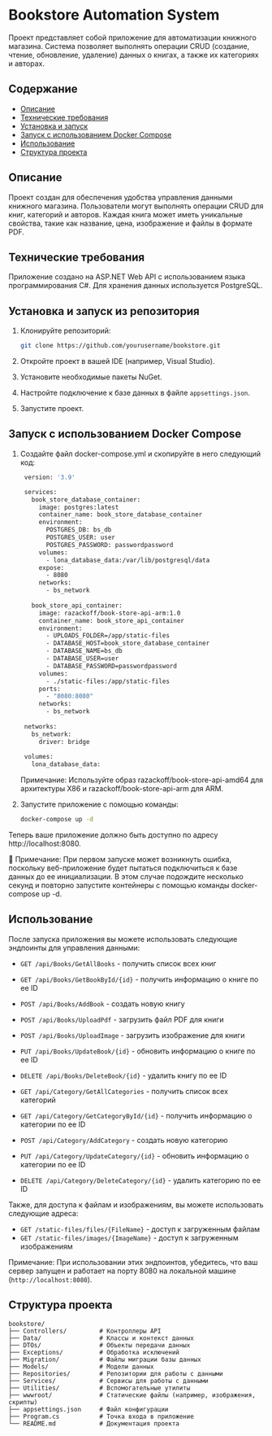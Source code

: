 # Bookstore Automation System

Проект представляет собой приложение для автоматизации книжного магазина. Система позволяет выполнять операции CRUD (создание, чтение, обновление, удаление) данных о книгах, а также их категориях и авторах.

## Содержание

- [Описание](#описание)
- [Технические требования](#технические-требования)
- [Установка и запуск](#установка-и-запуск-из-репозитория)
- [Запуск с использованием Docker Compose](#запуск-с-использованием-docker-compose)
- [Использование](#использование)
- [Структура проекта](#структура-проекта)

## Описание

Проект создан для обеспечения удобства управления данными книжного магазина. Пользователи могут выполнять операции CRUD для книг, категорий и авторов. Каждая книга может иметь уникальные свойства, такие как название, цена, изображение и файлы в формате PDF.

## Технические требования

Приложение создано на ASP.NET Web API с использованием языка программирования C#. Для хранения данных используется PostgreSQL.

## Установка и запуск из репозитория

1. Клонируйте репозиторий:

    ```bash
    git clone https://github.com/yourusername/bookstore.git
    ```

2. Откройте проект в вашей IDE (например, Visual Studio).

3. Установите необходимые пакеты NuGet.

4. Настройте подключение к базе данных в файле `appsettings.json`.

5. Запустите проект.

## Запуск с использованием Docker Compose

1. Создайте файл docker-compose.yml и скопируйте в него следующий код:
   ```bash
    version: '3.9'

    services:
      book_store_database_container:
        image: postgres:latest
        container_name: book_store_database_container
        environment:
          POSTGRES_DB: bs_db
          POSTGRES_USER: user
          POSTGRES_PASSWORD: passwordpassword
        volumes:
          - lona_database_data:/var/lib/postgresql/data
        expose:
          - 8080
        networks:
          - bs_network
    
      book_store_api_container:
        image: razackoff/book-store-api-arm:1.0
        container_name: book_store_api_container
        environment:
          - UPLOADS_FOLDER=/app/static-files
          - DATABASE_HOST=book_store_database_container
          - DATABASE_NAME=bs_db
          - DATABASE_USER=user
          - DATABASE_PASSWORD=passwordpassword
        volumes:
          - ./static-files:/app/static-files
        ports:
          - "8080:8080"
        networks:
          - bs_network
    
    networks:
      bs_network:
        driver: bridge
    
    volumes:
      lona_database_data:
    ```
   Примечание: Используйте образ razackoff/book-store-api-amd64 для архитектуры X86 и razackoff/book-store-api-arm для ARM.
   
2. Запустите приложение с помощью команды:
    ```bash
    docker-compose up -d
    ```
Теперь ваше приложение должно быть доступно по адресу http://localhost:8080.

🚨 Примечание: При первом запуске может возникнуть ошибка, поскольку веб-приложение будет пытаться подключиться к базе данных до ее инициализации. В этом случае подождите несколько секунд и повторно запустите контейнеры с помощью команды docker-compose up -d.

## Использование

После запуска приложения вы можете использовать следующие эндпоинты для управления данными:

- `GET /api/Books/GetAllBooks` - получить список всех книг
- `GET /api/Books/GetBookById/{id}` - получить информацию о книге по ее ID
- `POST /api/Books/AddBook` - создать новую книгу
- `POST /api/Books/UploadPdf` - загрузить файл PDF для книги
- `POST /api/Books/UploadImage` - загрузить изображение для книги
- `PUT /api/Books/UpdateBook/{id}` - обновить информацию о книге по ее ID
- `DELETE /api/Books/DeleteBook/{id}` - удалить книгу по ее ID

- `GET /api/Category/GetAllCategories` - получить список всех категорий
- `GET /api/Category/GetCategoryById/{id}` - получить информацию о категории по ее ID
- `POST /api/Category/AddCategory` - создать новую категорию
- `PUT /api/Category/UpdateCategory/{id}` - обновить информацию о категории по ее ID
- `DELETE /api/Category/DeleteCategory/{id}` - удалить категорию по ее ID

Также, для доступа к файлам и изображениям, вы можете использовать следующие адреса:

- `GET /static-files/files/{FileName}` - доступ к загруженным файлам
- `GET /static-files/images/{ImageName}` - доступ к загруженным изображениям

Примечание: При использовании этих эндпоинтов, убедитесь, что ваш сервер запущен и работает на порту 8080 на локальной машине (`http://localhost:8080`).

## Структура проекта

```plaintext
bookstore/
├── Controllers/         # Контроллеры API
├── Data/                # Классы и контекст данных
├── DTOs/                # Объекты передачи данных
├── Exceptions/          # Обработка исключений
├── Migration/           # Файлы миграции базы данных
├── Models/              # Модели данных
├── Repositories/        # Репозитории для работы с данными
├── Services/            # Сервисы для работы с данными
├── Utilities/           # Вспомогательные утилиты
├── wwwroot/             # Статические файлы (например, изображения, скрипты)
├── appsettings.json     # Файл конфигурации
├── Program.cs           # Точка входа в приложение
└── README.md            # Документация проекта
